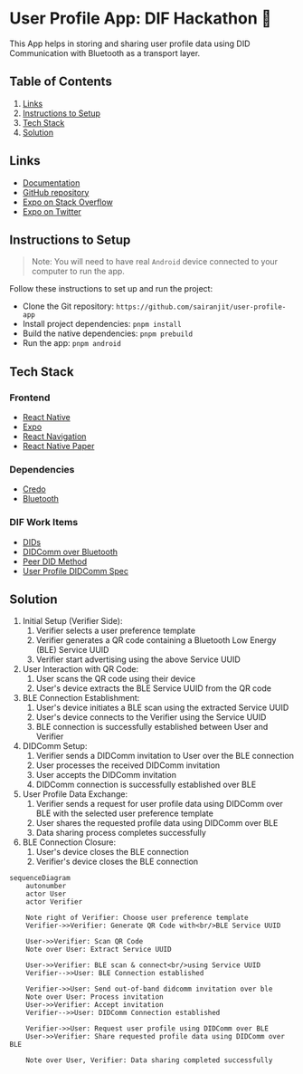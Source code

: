# User Profile App: DIF Hackathon 👋

This App helps in storing and sharing user profile data using DID Communication with Bluetooth as a transport layer.

## Table of Contents

1. [Links](#links)
2. [Instructions to Setup](#instructions-to-setup)
3. [Tech Stack](#tech-stack)
4. [Solution](#solution)

## Links

- [Documentation](https://docs.expo.dev/)
- [GitHub repository](https://github.com/expo/expo)
- [Expo on Stack Overflow](https://stackoverflow.com/questions/tagged/expo)
- [Expo on Twitter](https://twitter.com/expo)

## Instructions to Setup

> Note: You will need to have real `Android` device connected to your computer to run the app.

Follow these instructions to set up and run the project:

- Clone the Git repository: `https://github.com/sairanjit/user-profile-app`
- Install project dependencies: `pnpm install`
- Build the native dependencies: `pnpm prebuild`
- Run the app: `pnpm android`

## Tech Stack

### Frontend

- [React Native](https://reactnative.dev/)
- [Expo](https://expo.dev/)
- [React Navigation](https://reactnavigation.org/)
- [React Native Paper](https://callstack.github.io/react-native-paper/)

### Dependencies

- [Credo](https://github.com/openwallet-foundation/credo-ts)
- [Bluetooth](https://github.com/animo-id/react-native-ble-didcomm)

### DIF Work Items

- [DIDs](https://didcomm.org/)
- [DIDComm over Bluetooth](https://github.com/decentralized-identity/didcomm-bluetooth/tree/main)
- [Peer DID Method](https://github.com/decentralized-identity/peer-did-method-spec)
- [User Profile DIDComm Spec](https://didcomm.org/user-profile/1.0/)

## Solution

1. Initial Setup (Verifier Side):
   1. Verifier selects a user preference template
   2. Verifier generates a QR code containing a Bluetooth Low Energy (BLE) Service UUID
   3. Verifier start advertising using the above Service UUID
2. User Interaction with QR Code:
   1. User scans the QR code using their device
   2. User's device extracts the BLE Service UUID from the QR code
3. BLE Connection Establishment:
   1. User's device initiates a BLE scan using the extracted Service UUID
   2. User's device connects to the Verifier using the Service UUID
   3. BLE connection is successfully established between User and Verifier
4. DIDComm Setup:
   1. Verifier sends a DIDComm invitation to User over the BLE connection
   2. User processes the received DIDComm invitation
   3. User accepts the DIDComm invitation
   4. DIDComm connection is successfully established over BLE
5. User Profile Data Exchange:
   1. Verifier sends a request for user profile data using DIDComm over BLE with the selected user preference template
   2. User shares the requested profile data using DIDComm over BLE
   3. Data sharing process completes successfully
6. BLE Connection Closure:
   1. User's device closes the BLE connection
   2. Verifier's device closes the BLE connection

```mermaid
sequenceDiagram
    autonumber
    actor User
    actor Verifier
    
    Note right of Verifier: Choose user preference template
    Verifier->>Verifier: Generate QR Code with<br/>BLE Service UUID
    
    User->>Verifier: Scan QR Code
    Note over User: Extract Service UUID
    
    User->>Verifier: BLE scan & connect<br/>using Service UUID
    Verifier-->>User: BLE Connection established
    
    Verifier->>User: Send out-of-band didcomm invitation over ble
    Note over User: Process invitation
    User->>Verifier: Accept invitation
    Verifier-->>User: DIDComm Connection established
    
    Verifier->>User: Request user profile using DIDComm over BLE
    User->>Verifier: Share requested profile data using DIDComm over BLE
    
    Note over User, Verifier: Data sharing completed successfully
```
